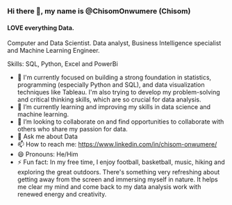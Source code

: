 ### Hi there 👋, my name is @ChisomOnwumere (Chisom)
#### LOVE everything Data. 
Computer and Data Scientist. Data analyst, Business Intelligence specialist and Machine Learning Engineer.

Skills: SQL, Python, Excel and PowerBi
- 🔭 I'm currently focused on building a strong foundation in statistics, programming (especially Python and SQL), and data visualization techniques like Tableau. I'm also trying to develop my problem-solving and critical thinking skills, which are so crucial for data analysis. 
- 🌱 I’m currently learning and improving my skills in data science and machine learning. 
- 👯 I’m looking to collaborate on and find opportunities to collaborate with others who share my passion for data. 
- 💬 Ask me about Data 
- 📫 How to reach me: https://www.linkedin.com/in/chisom-onwumere/ 
- 😄 Pronouns: He/Him 
- ⚡ Fun fact: In my free time, I enjoy football, basketball, music, hiking and exploring the great outdoors. There's something very refreshing about getting away from the screen and immersing myself in nature. It helps me clear my mind and come back to my data analysis work with renewed energy and creativity. 


<!---
ChisomOnwumere/ChisomOnwumere is a ✨ special ✨ repository because its `README.md` (this file) appears on your GitHub profile.
You can click the Preview link to take a look at your changes.
--->

